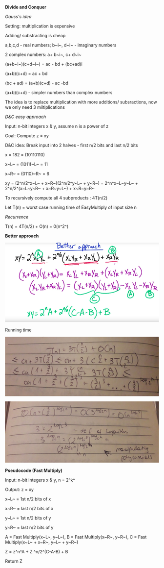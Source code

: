 **Divide and Conquer**

*Gauss's idea*

Setting: multiplication is expensive

Adding/ substracting is cheap

a,b,c,d - real numbers; b~i~, d~i~ - imaginary numbers

2 complex numbers: a+ b~i~, c+ d~i~

(a+b~i~)(c+d~i~) = ac - bd + (bc+ad)i

(a+b)(c+d) = ac + bd

(bc + ad) = (a+b)(c+d) - ac -bd

(a+b)(c+d) - simpler numbers than complex numbers

The idea is to replace multiplication with more additions/ subsractions,
now we only need 3 miltiplications

*D&C easy approach*

Input: n-bit integers x & y, assume n is a power of z

Goal: Compute z = xy

D&C idea: Break input into 2 halves - first n/2 bits and last n/2 bits

x = 182 = (10110110)

x~L~ = (1011)~L~ = 11

x~R~ = (0110)~R~ = 6

xy = (2^n/2^x~L~ + x~R~)(2^n/2^y~L~ + y~R~) = 2^n^x~L~y~L~ +
2^n/2^(x~L~y~R~ + x~R~y~L~) + x~R~y~R~

To recursively compute all 4 subproducts : 4T(n/2)

Let T(n) = worst case running time of EasyMultiply of input size n

*Recurrence*

T(n) = 4T(n/2) + O(n) = 0(n^2^)

**Better approach**

![fastIntegerMultiplication.png](fastIntegerMultiplication.png)

Running time

![runningTimeCalc.jpg](runningTimeCalc.jpg)


![runningTimeContd.jpg](runningTimeContd.jpg)

**Pseudocode (Fast Multiply)**

Input: n-bit integers x & y, n = 2^k^

Output: z = xy

x~L~ = 1st n/2 bits of x

x~R~ = last n/2 bits of x

y~L~ = 1st n/2 bits of y

y~R~ = last n/2 bits of y

A = Fast Multiply(x~L~, y~L~), B = Fast Multiply(x~R~, y~R~), C = Fast
Multiply(x~L~ + x~R~, y~L~ + y~R~)

Z = z^n^A + Z ^n/2^(C-A-B) + B

Return Z